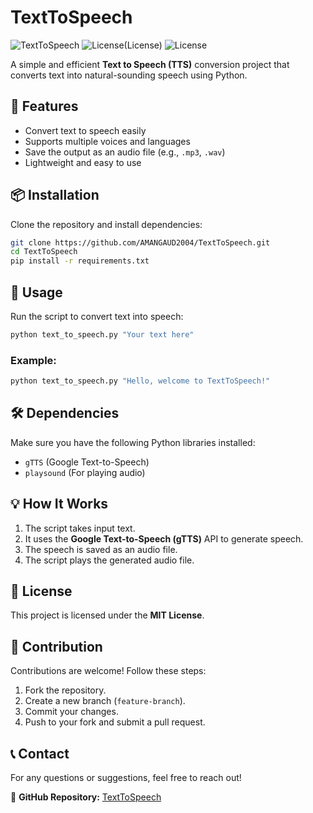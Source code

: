 # TextToSpeech

![TextToSpeech](https://img.shields.io/badge/Python-3.x-blue.svg)
![License](https://github.com/AMANGAUD2004/TextToSpeech/blob/main/LICENSE)(License)
![License](https://img.shields.io/badge/License-MIT-green.svg)

A simple and efficient **Text to Speech (TTS)** conversion project that converts text into natural-sounding speech using Python.

## 🚀 Features
- Convert text to speech easily
- Supports multiple voices and languages
- Save the output as an audio file (e.g., `.mp3`, `.wav`)
- Lightweight and easy to use

## 📦 Installation

Clone the repository and install dependencies:

```bash
git clone https://github.com/AMANGAUD2004/TextToSpeech.git
cd TextToSpeech
pip install -r requirements.txt
```

## 🔧 Usage

Run the script to convert text into speech:

```bash
python text_to_speech.py "Your text here"
```

### Example:
```bash
python text_to_speech.py "Hello, welcome to TextToSpeech!"
```

## 🛠 Dependencies
Make sure you have the following Python libraries installed:
- `gTTS` (Google Text-to-Speech)
- `playsound` (For playing audio)

## 💡 How It Works
1. The script takes input text.
2. It uses the **Google Text-to-Speech (gTTS)** API to generate speech.
3. The speech is saved as an audio file.
4. The script plays the generated audio file.

## 📜 License
This project is licensed under the **MIT License**.

## 🤝 Contribution
Contributions are welcome! Follow these steps:
1. Fork the repository.
2. Create a new branch (`feature-branch`).
3. Commit your changes.
4. Push to your fork and submit a pull request.

## 📞 Contact
For any questions or suggestions, feel free to reach out!

🔗 **GitHub Repository:** [TextToSpeech](https://github.com/AMANGAUD2004/TextToSpeech)
